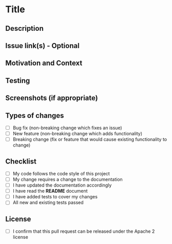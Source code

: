# Title

<!--- Provide a general summary of your changes in the Title above -->

## Description

<!--- Describe your changes in detail -->

## Issue link(s) - Optional

<!--- Link issue(s) in this section --->

## Motivation and Context

<!--- Why is this change required? What problem does it solve? -->
<!--- If it fixes an open [issue][issues], please link to the issue here -->

## Testing

<!--- Please describe in detail how you tested your changes -->
<!--- Include details of your testing environment, and the tests you ran to -->
<!--- see how your change affects other areas of the code, etc. -->

## Screenshots (if appropriate)

## Types of changes

<!--- What types of changes does your code introduce? Put an `x` in all the boxes that apply: -->

- [ ] Bug fix (non-breaking change which fixes an issue)
- [ ] New feature (non-breaking change which adds functionality)
- [ ] Breaking change (fix or feature that would cause existing functionality to change)

## Checklist

<!--- Go over all the following points, and put an `x` in all the boxes that apply -->
<!--- If you're unsure about any of these, don't hesitate to ask. We're here to help! -->

- [ ] My code follows the code style of this project
- [ ] My change requires a change to the documentation
- [ ] I have updated the documentation accordingly
- [ ] I have read the **README** document
- [ ] I have added tests to cover my changes
- [ ] All new and existing tests passed

## License

<!--- This Skills GameOn SDK for Node.js is released under the [Apache License, Version 2.0][license], so any code you submit will be released under that license -->
<!--- For substantial contributions, we may ask you to sign a [Contributor License Agreement (CLA)][cla] -->
<!--- Put an `x` in the below box if you confirm that this request can be released under the Apache 2 license -->
- [ ] I confirm that this pull request can be released under the Apache 2 license

[issues]: https://github.com/alexa-games/skills-gameon-sdk-js/issues
[license]: https://www.apache.org/licenses/LICENSE-2.0
[cla]: http://en.wikipedia.org/wiki/Contributor_License_Agreement

